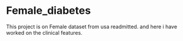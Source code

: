 # Female_diabetes
This project is on Female dataset from usa readmitted. and here i have worked on the clinical features.
